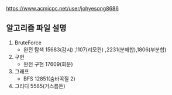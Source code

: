 https://www.acmicpc.net/user/johyesong8686

## 알고리즘 파일 설명

1. BruteForce
   - 완전 탐색 
      15683(감시) ,1107(리모컨) ,2231(분해합),1806(부분합)
2. 구현
   - 완전 구현
      17609(회문)
3. 그래프
   - BFS
      12851(숨바꼭질 2)
4. 그리디
      5585(거스름돈)

       





